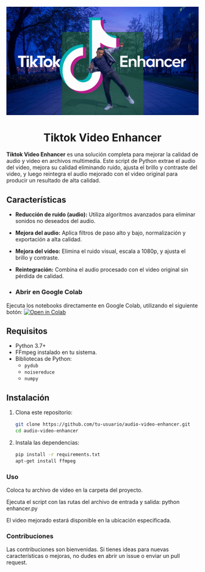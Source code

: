 
<p align="center">
  <img src="_1KTtUKiRnW2SU6D_73_jQ.webp" style="width: 550px;">
  
</p>
<h1 align="center">Tiktok Video Enhancer</h1>

**Tiktok Video Enhancer** es una solución completa para mejorar la calidad de audio y video en archivos multimedia. Este script de Python extrae el audio del video, mejora su calidad eliminando ruido, ajusta el brillo y contraste del video, y luego reintegra el audio mejorado con el video original para producir un resultado de alta calidad.

## Características

- **Reducción de ruido (audio):** Utiliza algoritmos avanzados para eliminar sonidos no deseados del audio.
- **Mejora del audio:** Aplica filtros de paso alto y bajo, normalización y exportación a alta calidad.
- **Mejora del video:** Elimina el ruido visual, escala a 1080p, y ajusta el brillo y contraste.
- **Reintegración:** Combina el audio procesado con el video original sin pérdida de calidad.

- ### Abrir en Google Colab

Ejecuta los notebooks directamente en Google Colab, utilizando el siguiente botón:
  [![Open in Colab](https://colab.research.google.com/assets/colab-badge.svg)](https://colab.research.google.com/drive/1UJ9Yq_3K8rZdyLsqdBOwgEmaRIjLpKLA?usp=sharing)


## Requisitos

- Python 3.7+
- FFmpeg instalado en tu sistema.
- Bibliotecas de Python:
  - `pydub`
  - `noisereduce`
  - `numpy`

## Instalación

1. Clona este repositorio:
   ```bash
   git clone https://github.com/tu-usuario/audio-video-enhancer.git
   cd audio-video-enhancer
   
2. Instala las dependencias:

   ```bash
   pip install -r requirements.txt
   apt-get install ffmpeg

### Uso
Coloca tu archivo de video en la carpeta del proyecto.

Ejecuta el script con las rutas del archivo de entrada y salida:
python enhancer.py

El video mejorado estará disponible en la ubicación especificada.

### Contribuciones
Las contribuciones son bienvenidas. Si tienes ideas para nuevas características o mejoras, no dudes en abrir un issue o enviar un pull request.

